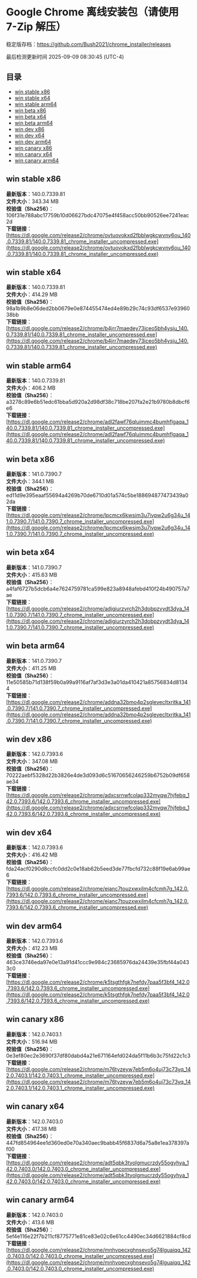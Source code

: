 # Google Chrome 离线安装包（请使用 7-Zip 解压）
稳定版存档：<https://github.com/Bush2021/chrome_installer/releases>

最后检测更新时间
2025-09-09 08:30:45 (UTC-4)

## 目录
* [win stable x86](https://github.com/Bush2021/chrome_installer?tab=readme-ov-file#win-stable-x86)
* [win stable x64](https://github.com/Bush2021/chrome_installer?tab=readme-ov-file#win-stable-x64)
* [win stable arm64](https://github.com/Bush2021/chrome_installer?tab=readme-ov-file#win-stable-arm64)
* [win beta x86](https://github.com/Bush2021/chrome_installer?tab=readme-ov-file#win-beta-x86)
* [win beta x64](https://github.com/Bush2021/chrome_installer?tab=readme-ov-file#win-beta-x64)
* [win beta arm64](https://github.com/Bush2021/chrome_installer?tab=readme-ov-file#win-beta-arm64)
* [win dev x86](https://github.com/Bush2021/chrome_installer?tab=readme-ov-file#win-dev-x86)
* [win dev x64](https://github.com/Bush2021/chrome_installer?tab=readme-ov-file#win-dev-x64)
* [win dev arm64](https://github.com/Bush2021/chrome_installer?tab=readme-ov-file#win-dev-arm64)
* [win canary x86](https://github.com/Bush2021/chrome_installer?tab=readme-ov-file#win-canary-x86)
* [win canary x64](https://github.com/Bush2021/chrome_installer?tab=readme-ov-file#win-canary-x64)
* [win canary arm64](https://github.com/Bush2021/chrome_installer?tab=readme-ov-file#win-canary-arm64)

## win stable x86
**最新版本**：140.0.7339.81  
**文件大小**：343.34 MB  
**校验值（Sha256）**：106f31e788abc17759b10d06627bdc47075e4f458acc50bb90526ee7241eac2d  
**下载链接**：[https://dl.google.com/release2/chrome/ovtuovokxd2fbblwgkcwvny6ou_140.0.7339.81/140.0.7339.81_chrome_installer_uncompressed.exe](https://dl.google.com/release2/chrome/ovtuovokxd2fbblwgkcwvny6ou_140.0.7339.81/140.0.7339.81_chrome_installer_uncompressed.exe)  

## win stable x64
**最新版本**：140.0.7339.81  
**文件大小**：414.29 MB  
**校验值（Sha256）**：98a1b9b8e06ded2bb0679e0e874455474ed4e89b29c74c93df6537e9396038bb  
**下载链接**：[https://dl.google.com/release2/chrome/b4jrr7maedey73iceo5bh4ysju_140.0.7339.81/140.0.7339.81_chrome_installer_uncompressed.exe](https://dl.google.com/release2/chrome/b4jrr7maedey73iceo5bh4ysju_140.0.7339.81/140.0.7339.81_chrome_installer_uncompressed.exe)  

## win stable arm64
**最新版本**：140.0.7339.81  
**文件大小**：406.2 MB  
**校验值（Sha256）**：a3278c89e6b51edc61bba5d920a2d98df38c718be207fa2e21b9780b8dbcf6e6  
**下载链接**：[https://dl.google.com/release2/chrome/adl2fawf76qluimmc4bumhflgaqa_140.0.7339.81/140.0.7339.81_chrome_installer_uncompressed.exe](https://dl.google.com/release2/chrome/adl2fawf76qluimmc4bumhflgaqa_140.0.7339.81/140.0.7339.81_chrome_installer_uncompressed.exe)  

## win beta x86
**最新版本**：141.0.7390.7  
**文件大小**：344.1 MB  
**校验值（Sha256）**：ed11d9e395eaaf55694a4269b70de6710d01a574c5be188694877473439a02da  
**下载链接**：[https://dl.google.com/release2/chrome/lpcmcx6kwsim3u7ivpw2u6g34u_141.0.7390.7/141.0.7390.7_chrome_installer_uncompressed.exe](https://dl.google.com/release2/chrome/lpcmcx6kwsim3u7ivpw2u6g34u_141.0.7390.7/141.0.7390.7_chrome_installer_uncompressed.exe)  

## win beta x64
**最新版本**：141.0.7390.7  
**文件大小**：415.63 MB  
**校验值（Sha256）**：a4faf6727b5dcb6a4e7624759781ca599e823a8948afebd410f24b490757a7ae  
**下载链接**：[https://dl.google.com/release2/chrome/adjgiurzyrch2h3dobpzvydt3dya_141.0.7390.7/141.0.7390.7_chrome_installer_uncompressed.exe](https://dl.google.com/release2/chrome/adjgiurzyrch2h3dobpzvydt3dya_141.0.7390.7/141.0.7390.7_chrome_installer_uncompressed.exe)  

## win beta arm64
**最新版本**：141.0.7390.7  
**文件大小**：411.25 MB  
**校验值（Sha256）**：11e50585b71d138f59b0a99a9116af7af3d3e3a01da410421a85756834d81344  
**下载链接**：[https://dl.google.com/release2/chrome/addna32bmo4p2sgleyecltxritka_141.0.7390.7/141.0.7390.7_chrome_installer_uncompressed.exe](https://dl.google.com/release2/chrome/addna32bmo4p2sgleyecltxritka_141.0.7390.7/141.0.7390.7_chrome_installer_uncompressed.exe)  

## win dev x86
**最新版本**：142.0.7393.6  
**文件大小**：347.08 MB  
**校验值（Sha256）**：70222aebf5328d22b3826e4de3d093d6c51670656246259b6752b09df658ae34  
**下载链接**：[https://dl.google.com/release2/chrome/adxcsrnwfcolap332myqw7hjfebq_142.0.7393.6/142.0.7393.6_chrome_installer_uncompressed.exe](https://dl.google.com/release2/chrome/adxcsrnwfcolap332myqw7hjfebq_142.0.7393.6/142.0.7393.6_chrome_installer_uncompressed.exe)  

## win dev x64
**最新版本**：142.0.7393.6  
**文件大小**：416.42 MB  
**校验值（Sha256）**：fda24acf0290d8ccfc0dd2c0e18ab62b5eed3de77fbcfd732c88f19e6ab99ae6  
**下载链接**：[https://dl.google.com/release2/chrome/ejanc7touzxwxilm4cfcmh7g_142.0.7393.6/142.0.7393.6_chrome_installer_uncompressed.exe](https://dl.google.com/release2/chrome/ejanc7touzxwxilm4cfcmh7g_142.0.7393.6/142.0.7393.6_chrome_installer_uncompressed.exe)  

## win dev arm64
**最新版本**：142.0.7393.6  
**文件大小**：412.23 MB  
**校验值（Sha256）**：463ce3746eda97e0e13a91d41ccc9e984c23685976da24439e35fbf44a0433c0  
**下载链接**：[https://dl.google.com/release2/chrome/k5tsgthfgk7nefdy7paa5f3bf4_142.0.7393.6/142.0.7393.6_chrome_installer_uncompressed.exe](https://dl.google.com/release2/chrome/k5tsgthfgk7nefdy7paa5f3bf4_142.0.7393.6/142.0.7393.6_chrome_installer_uncompressed.exe)  

## win canary x86
**最新版本**：142.0.7403.1  
**文件大小**：516.94 MB  
**校验值（Sha256）**：0e3ef80ec2e3690f37df80dabd4a21e671164efd024da5f11b6b3c75fd22c1c3  
**下载链接**：[https://dl.google.com/release2/chrome/m76tyzeyw7eb5m6o4uj73c73yq_142.0.7403.1/142.0.7403.1_chrome_installer_uncompressed.exe](https://dl.google.com/release2/chrome/m76tyzeyw7eb5m6o4uj73c73yq_142.0.7403.1/142.0.7403.1_chrome_installer_uncompressed.exe)  

## win canary x64
**最新版本**：142.0.7403.0  
**文件大小**：417.38 MB  
**校验值（Sha256）**：447fd854964ee1d360ed0e70a340aec9babb45f6837d6a75a8e1ea378397af00  
**下载链接**：[https://dl.google.com/release2/chrome/adt5qbk3tyolgmucrzdy55ogyhya_142.0.7403.0/142.0.7403.0_chrome_installer_uncompressed.exe](https://dl.google.com/release2/chrome/adt5qbk3tyolgmucrzdy55ogyhya_142.0.7403.0/142.0.7403.0_chrome_installer_uncompressed.exe)  

## win canary arm64
**最新版本**：142.0.7403.0  
**文件大小**：413.6 MB  
**校验值（Sha256）**：5ef4e116e22f7b211cf8775771e81ce83e02c6e61cc4490ec34d6621884cf8cd  
**下载链接**：[https://dl.google.com/release2/chrome/mnhvpecxghnsevo5g74lguaiqq_142.0.7403.0/142.0.7403.0_chrome_installer_uncompressed.exe](https://dl.google.com/release2/chrome/mnhvpecxghnsevo5g74lguaiqq_142.0.7403.0/142.0.7403.0_chrome_installer_uncompressed.exe)  

